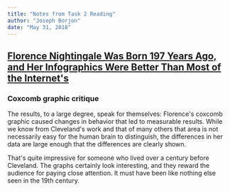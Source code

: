 ```yaml
---
title: "Notes from Task 2 Reading"
author: "Joseph Borjon"
date: "May 31, 2018"
---
```


## [Florence Nightingale Was Born 197 Years Ago, and Her Infographics Were Better Than Most of the Internet's](https://www.atlasobscura.com/articles/florence-nightingale-infographic)

### Coxcomb graphic critique

The results, to a large degree, speak for themselves: Florence's coxcomb graphic caused changes in behavior that led to measurable results. While we know from Cleveland's work and that of many others that area is not necessarily easy for the human brain to distinguish, the differences in her data are large enough that the differences are clearly shown.

That's quite impressive for someone who lived over a century before Cleveland. The graphs certainly look interesting, and they reward the audience for paying close attention. It must have been like nothing else seen in the 19th century.
